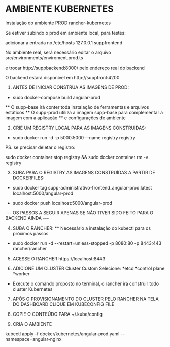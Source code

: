 # AMBIENTE KUBERNETES

Instalação do ambiente PROD rancher-kubernetes

Se estiver subindo o prod em ambiente local, para testes:

adicionar a entrada no /etc/hosts
127.0.0.1       suppfrontend

No ambiente real, será necessário editar o arquivo src/environments/enviroment.prod.ts

e trocar http://suppbackend:8000/ pelo endereço real do backend

O backend estará disponível em http://suppfront:4200

1) ANTES DE INICIAR CONSTRUA AS IMAGENS DE PROD:

 - sudo docker-compose build angular-prod

** O supp-base irá conter toda instalação de ferramentas e arquivos estáticos
** O supp-prod utiliza a imagem supp-base para complementar a imagem com a aplicação
** e configurações de ambiente
 
2) CRIE UM REGISTRY LOCAL PARA AS IMAGENS CONSTRUÍDAS:

 - sudo docker run -d -p 5000:5000 --name registry registry
 
 PS. se precisar deletar o registro:
 
 sudo docker container stop registry && sudo docker container rm -v registry
 
3) SUBA PARA O REGISTRY AS IMAGENS CONSTRUÍDAS A PARTIR DE DOCKERFILES:

 - sudo docker tag supp-administrativo-frontend_angular-prod:latest localhost:5000/angular-prod
 
 - sudo docker push localhost:5000/angular-prod
 
--- OS PASSOS A SEGUIR APENAS SE NÃO TIVER SIDO FEITO PARA O BACKEND AINDA ---

4) SUBA O RANCHER:
     ** Necessário a instalação do kubectl para os próximos passos
  
 - sudo docker run -d --restart=unless-stopped -p 8080:80 -p 8443:443 rancher/rancher

5) ACESSE O RANCHER https://localhost:8443

6) ADICIONE UM CLUSTER
    Cluster Custom
    Selecione: *etcd *control plane *worker
    
 - Execute o comando proposto no terminal, o rancher irá construir todo cluster Kubernetes    

7) APÓS O PROVISIONAMENTO DO CLUSTER PELO RANCHER NA TELA DO DASHBOARD CLIQUE EM KUBECONFIG FILE

8) COPIE O CONTEÚDO PARA ~/.kube/config

9) CRIA O AMBIENTE

kubectl apply -f docker/kubernetes/angular-prod.yaml --namespace=angular-nginx